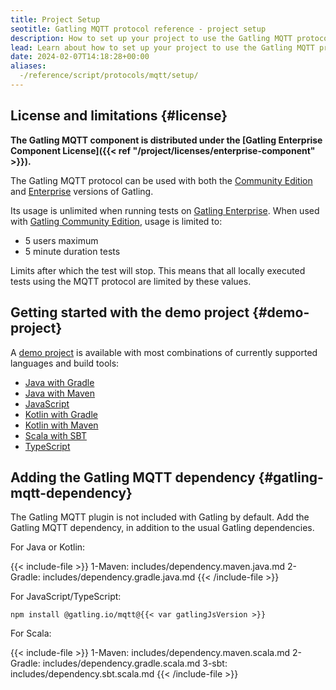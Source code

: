 ```yaml
---
title: Project Setup
seotitle: Gatling MQTT protocol reference - project setup
description: How to set up your project to use the Gatling MQTT protocol.
lead: Learn about how to set up your project to use the Gatling MQTT protocol.
date: 2024-02-07T14:18:28+00:00
aliases:
  -/reference/script/protocols/mqtt/setup/
---
```


## License and limitations {#license}

**The Gatling MQTT component is distributed under the
[Gatling Enterprise Component License]({{< ref "/project/licenses/enterprise-component" >}}).**

The Gatling MQTT protocol can be used with both the [Community Edition](https://gatling.io/products) and
[Enterprise](https://gatling.io/products) versions of Gatling.

Its usage is unlimited when running tests on [Gatling Enterprise](https://gatling.io/products). When used with
[Gatling Community Edition](https://gatling.io/products), usage is limited to:

- 5 users maximum
- 5 minute duration tests

Limits after which the test will stop. This means that all locally executed tests using the MQTT protocol are limited by these values.

## Getting started with the demo project {#demo-project}

A [demo project](https://github.com/gatling/gatling-mqtt-demo) is available with most combinations of currently
supported languages and build tools:

- [Java with Gradle](https://github.com/gatling/gatling-mqtt-demo/tree/main/java/gradle)
- [Java with Maven](https://github.com/gatling/gatling-mqtt-demo/tree/main/java/maven)
- [JavaScript](https://github.com/gatling/gatling-mqtt-demo/tree/main/javascript)
- [Kotlin with Gradle](https://github.com/gatling/gatling-mqtt-demo/tree/main/kotlin/gradle)
- [Kotlin with Maven](https://github.com/gatling/gatling-mqtt-demo/tree/main/kotlin/maven)
- [Scala with SBT](https://github.com/gatling/gatling-mqtt-demo/tree/main/scala/sbt)
- [TypeScript](https://github.com/gatling/gatling-mqtt-demo/tree/main/typescript)

## Adding the Gatling MQTT dependency {#gatling-mqtt-dependency}

The Gatling MQTT plugin is not included with Gatling by default. Add the Gatling MQTT dependency, in addition to the
usual Gatling dependencies.

For Java or Kotlin:

{{< include-file >}}
1-Maven: includes/dependency.maven.java.md
2-Gradle: includes/dependency.gradle.java.md
{{< /include-file >}}

For JavaScript/TypeScript:

```console
npm install @gatling.io/mqtt@{{< var gatlingJsVersion >}}
```

For Scala:

{{< include-file >}}
1-Maven: includes/dependency.maven.scala.md
2-Gradle: includes/dependency.gradle.scala.md
3-sbt: includes/dependency.sbt.scala.md
{{< /include-file >}}
